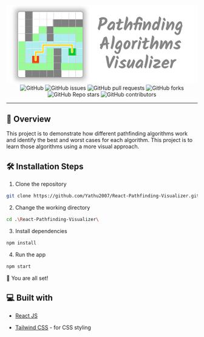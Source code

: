 <div align="center">
    <img src="imgs/Banner.svg">
</div>

<div align="center">
<img alt="GitHub" src="https://img.shields.io/github/license/Yathu2007/React-Pathfinding-Visualizer?style=plastic">
<img alt="GitHub issues" src="https://img.shields.io/github/issues/Yathu2007/React-Pathfinding-Visualizer?style=plastic">
<img alt="GitHub pull requests" src="https://img.shields.io/github/issues-pr/Yathu2007/React-Pathfinding-Visualizer?style=plastic">
<img alt="GitHub forks" src="https://img.shields.io/github/forks/Yathu2007/React-Pathfinding-Visualizer?style=plastic">
<img alt="GitHub Repo stars" src="https://img.shields.io/github/stars/Yathu2007/React-Pathfinding-Visualizer?style=plastic">
<img alt="GitHub contributors" src="https://img.shields.io/github/contributors/Yathu2007/React-Pathfinding-Visualizer?style=plastic">
</div>

---

## 📘 Overview

This project is to demonstrate how different pathfinding algorithms work and identify the best and worst cases for each algorithm. This project is to learn those algorithms using a more visual approach.

## 🛠️ Installation Steps

1.  Clone the repository

```bash
git clone https://github.com/Yathu2007/React-Pathfinding-Visualizer.git
```

2.  Change the working directory

```bash
cd .\React-Pathfinding-Visualizer\
```

3.  Install dependencies

```bash
npm install
```

4.  Run the app

```bash
npm start
```

🌟 You are all set!

## 💻 Built with

-   [React JS](https://reactjs.org/)

-   [Tailwind CSS](https://tailwindcss.com/) - for CSS styling
